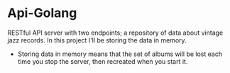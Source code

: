 # Api-Golang
RESTful API server with two endpoints; a repository of data about vintage jazz records.
In this project I'll be storing the data in memory.
* Storing data in memory means that the set of albums will be lost each time you stop the server, then recreated when you start it.
